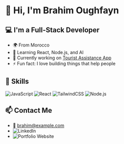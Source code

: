 # 👋 Hi, I'm Brahim Oughfayn

## 💻 I'm a Full-Stack Developer

- 🌍 From Morocco
- 🧠 Learning React, Node.js, and AI
- 🔭 Currently working on [Tourist Assistance App](https://github.com/yourproject)
- ⚡ Fun fact: I love building things that help people

## 🚀 Skills
![JavaScript](https://img.shields.io/badge/-JavaScript-F7DF1E?logo=javascript&logoColor=000)
![React](https://img.shields.io/badge/-React-61DAFB?logo=react&logoColor=000)
![TailwindCSS](https://img.shields.io/badge/-TailwindCSS-38B2AC?logo=tailwind-css&logoColor=fff)
![Node.js](https://img.shields.io/badge/-Node.js-339933?logo=node.js&logoColor=fff)

## 📫 Contact Me
- 📧 brahim@example.com
- ![LinkedIn](https://linkedin.com/in/yourprofile)
- ![Portfolio Website](https://kyouare.vercel.app)

